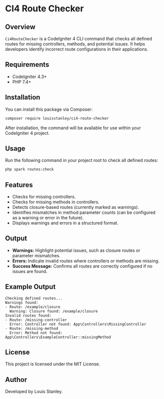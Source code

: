# CI4 Route Checker

## Overview
`Ci4RouteChecker` is a CodeIgniter 4 CLI command that checks all defined routes for missing controllers, methods, and potential issues. It helps developers identify incorrect route configurations in their applications.

## Requirements
- CodeIgniter 4.3+
- PHP 7.4+

## Installation
You can install this package via Composer:

```sh
composer require louisstanley/ci4-route-checker
```

After installation, the command will be available for use within your CodeIgniter 4 project.

## Usage
Run the following command in your project root to check all defined routes:

```sh
php spark routes:check
```

## Features
- Checks for missing controllers.
- Checks for missing methods in controllers.
- Detects closure-based routes (currently marked as warnings).
- Identifies mismatches in method parameter counts (can be configured as a warning or error in the future).
- Displays warnings and errors in a structured format.

## Output
- **Warnings:** Highlight potential issues, such as closure routes or parameter mismatches.
- **Errors:** Indicate invalid routes where controllers or methods are missing.
- **Success Message:** Confirms all routes are correctly configured if no issues are found.

## Example Output
```
Checking defined routes...
Warnings found:
- Route: /example/closure
  Warning: Closure found: /example/closure
Invalid routes found:
- Route: /missing-controller
  Error: Controller not found: App\Controllers\MissingController
- Route: /missing-method
  Error: Method not found: App\Controllers\ExampleController::missingMethod
```

## License
This project is licensed under the MIT License.

## Author
Developed by Louis Stanley.

